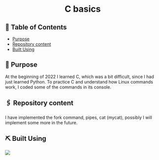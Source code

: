 <h1 align="center">C basics</h1>
 
## 📝 Table of Contents
- [Purpose](#purpose)
- [Repository content](#repository_content)
- [Built Using](#built_using)

## 🧐 Purpose <a name = "purpose"></a>
At the beginning of 2022 I learned C, which was a bit difficult, since I had just learned Python. To practice C and understand how Linux commands work, I coded some of the commands in its console.

## 🖇 Repository content <a name="repository_content"></a>
I have implemented the fork command, pipes, cat (mycat), possibly I will implement some more in the future.

## ⛏️ Built Using <a name = "built_using"></a>
[<img src="https://img.shields.io/badge/C-306998?style=for-the-badge&logo=c&logoColor=Silver" />](https://es.wikipedia.org/wiki/C_(lenguaje_de_programaci%C3%B3n))
